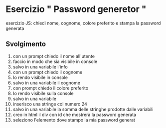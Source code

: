 Esercizio " Password generetor "
===
esercizio JS: chiedi nome, cognome, colore preferito e stampa la password generata
## Svolgimento

1. con un prompt chiedo il nome all'utente
2. faccio in modo che sia visibile in console
3. salvo in una variabile l'info
4. con un prompt chiedo il cognome
5. lo rendo visibile in console
6. salvo in una variabile il cognome
7. con prompt chiedo il colore preferito
8. lo rendo visibile sulla console
9. salvo in una variabile
10. inserisco una stringe col numero 24
11. salvo in una variabile la somma delle stringhe prodotte dalle variabili 
12. creo in html il div con id che mostrerà la password generata
13. seleziono l'elemento dove stampo la mia password generat